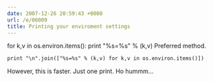 ```yaml
---
date: 2007-12-26 20:59:43 +0000
url: /e/06009
title: Printing your enviroment settings
---
```


for k,v in os.environ.items():
       print "%s=%s" % (k,v)
Preferred method.

	print "\n".join(["%s=%s" % (k,v) for k,v in os.environ.items()])
However, this is faster. Just one print. Ho hummm...
